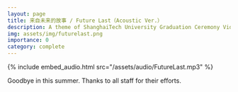 ```yaml
---
layout: page
title: 来自未来的故事 / Future Last（Acoustic Ver.）
description: A theme of ShanghaiTech University Graduation Ceremony Video for SIST Class 2024.
img: assets/img/futurelast.png
importance: 0
category: complete
---
```


{% include embed_audio.html src="/assets/audio/FutureLast.mp3" %}

Goodbye in this summer. Thanks to all staff for their efforts.
